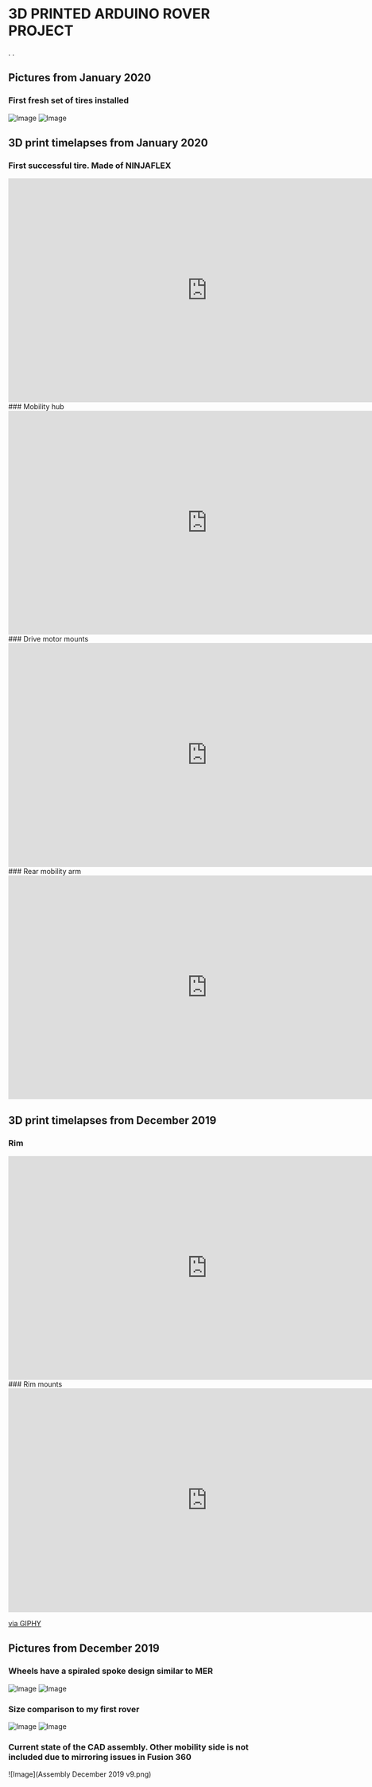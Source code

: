 # 3D PRINTED ARDUINO ROVER PROJECT
.
.
## Pictures from January 2020
### First fresh set of tires installed
![Image](IMG_20200113_163630.jpg)
![Image](IMG_20200113_163840.jpg)

## 3D print timelapses from January 2020
### First successful tire. Made of NINJAFLEX
<iframe src="https://giphy.com/embed/gKNfcxjXC3zx1pa01F" width="800" height="450" frameBorder="0" class="giphy-embed" allowFullScreen></iframe>
### Mobility hub
<iframe src="https://giphy.com/embed/j3nBfI55rta3PTU4oi" width="800" height="450" frameBorder="0" class="giphy-embed" allowFullScreen></iframe>
### Drive motor mounts
<iframe src="https://giphy.com/embed/XBubGuu9Q5351YPY6j" width="800" height="450" frameBorder="0" class="giphy-embed" allowFullScreen></iframe>
### Rear mobility arm
<iframe src="https://giphy.com/embed/JpS6J3BygAjSKsUs1J" width="800" height="450" frameBorder="0" class="giphy-embed" allowFullScreen></iframe>

## 3D print timelapses from December 2019
### Rim
<iframe src="https://giphy.com/embed/USs3zfmjgtTSIVOs8Z" width="800" height="450" frameBorder="0" class="giphy-embed" allowFullScreen></iframe>
### Rim mounts
<iframe src="https://giphy.com/embed/fWrD8k0yxPMyoSrpLK" width="800" height="450" frameBorder="0" class="giphy-embed" allowFullScreen></iframe><p><a href="https://giphy.com/gifs/fWrD8k0yxPMyoSrpLK">via GIPHY</a></p>

## Pictures from December 2019
### Wheels have a spiraled spoke design similar to MER
![Image](IMG_20200101_071252.jpg) ![Image](IMG_20200101_200339.jpg)
### Size comparison to my first rover
![Image](IMG_20191227_183701.jpg) ![Image](IMG_20191227_183734.jpg)
### Current state of the CAD assembly. Other mobility side is not included due to mirroring issues in Fusion 360
![Image](Assembly December 2019 v9.png)

